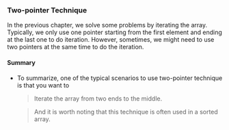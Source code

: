 ### Two-pointer Technique

In the previous chapter, we solve some problems by iterating the array. Typically, we only use one pointer starting from the first element and ending at the last one to do iteration. However, sometimes, we might need to use two pointers at the same time to do the iteration.

#### Summary
* To summarize, one of the typical scenarios to use two-pointer technique is that you want to
  > Iterate the array from two ends to the middle.

  > And it is worth noting that this technique is often used in a sorted array.
